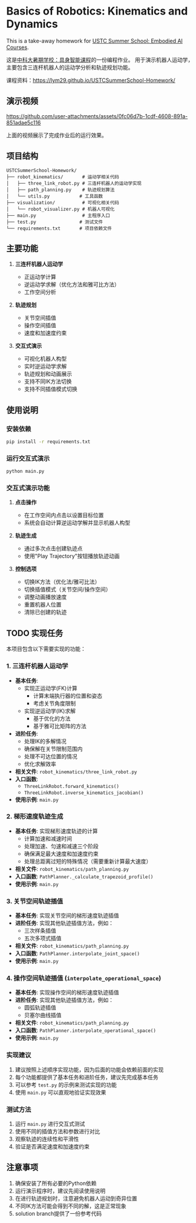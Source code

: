 # Basics of Robotics: Kinematics and Dynamics

This is a take-away homework for [USTC Summer School: Embodied AI Courses](http://staff.ustc.edu.cn/~fuxm/course/SummerSchool_2025/program.html).

这是[中科大暑期学校：具身智能课程](http://staff.ustc.edu.cn/~fuxm/course/SummerSchool_2025/program.html)的一份编程作业。
用于演示机器人运动学，主要包含三连杆机器人的运动学分析和轨迹规划功能。

课程资料：https://lym29.github.io/USTCSummerSchool-Homework/

## 演示视频

https://github.com/user-attachments/assets/0fc06d7b-1cdf-4608-891a-851adae5c116


上面的视频展示了完成作业后的运行效果。

## 项目结构

```
USTCSummerSchool-Homework/
├── robot_kinematics/       # 运动学相关代码
│   ├── three_link_robot.py # 三连杆机器人的运动学实现
│   ├── path_planning.py    # 轨迹规划算法
│   └── utils.py           # 工具函数
├── visualization/          # 可视化相关代码
│   └── robot_visualizer.py # 机器人可视化
├── main.py                 # 主程序入口
├── test.py                # 测试文件
└── requirements.txt       # 项目依赖文件
```

## 主要功能

1. **三连杆机器人运动学**
   - 正运动学计算
   - 逆运动学求解（优化方法和雅可比方法）
   - 工作空间分析

2. **轨迹规划**
   - 关节空间插值
   - 操作空间插值
   - 速度和加速度约束

3. **交互式演示**
   - 可视化机器人构型
   - 实时逆运动学求解
   - 轨迹规划和动画展示
   - 支持不同IK方法切换
   - 支持不同插值模式切换

## 使用说明

### 安装依赖

```bash
pip install -r requirements.txt
```

### 运行交互式演示

```bash
python main.py
```

### 交互式演示功能

1. **点击操作**
   - 在工作空间内点击以设置目标位置
   - 系统会自动计算逆运动学解并显示机器人构型

2. **轨迹生成**
   - 通过多次点击创建轨迹点
   - 使用"Play Trajectory"按钮播放轨迹动画

3. **控制选项**
   - 切换IK方法（优化法/雅可比法）
   - 切换插值模式（关节空间/操作空间）
   - 调整动画播放速度
   - 重置机器人位置
   - 清除已创建的轨迹

## TODO 实现任务

本项目包含以下需要实现的功能：

### 1. 三连杆机器人运动学
- **基本任务**: 
  - 实现正运动学(FK)计算
    - 计算末端执行器的位置和姿态
    - 考虑关节角度限制
  - 实现逆运动学(IK)求解
    - 基于优化的方法
    - 基于雅可比矩阵的方法
- **进阶任务**:
  - 处理IK的多解情况
  - 确保解在关节限制范围内
  - 处理不可达位置的情况
  - 优化求解效率
- **相关文件**: `robot_kinematics/three_link_robot.py`
- **入口函数**: 
  - `ThreeLinkRobot.forward_kinematics()`
  - `ThreeLinkRobot.inverse_kinematics_jacobian()`
- **使用示例**: `main.py`

### 2. 梯形速度轨迹生成
- **基本任务**: 实现梯形速度轨迹的计算
  - 计算加速和减速时间
  - 处理加速、匀速和减速三个阶段
  - 确保满足最大速度和加速度约束
  - 处理总距离过短的特殊情况（需要重新计算最大速度）
- **相关文件**: `robot_kinematics/path_planning.py`
- **入口函数**: `PathPlanner._calculate_trapezoid_profile()`
- **使用示例**: `main.py`

### 3. 关节空间轨迹插值
- **基本任务**: 实现关节空间的梯形速度轨迹插值
- **进阶任务**: 实现其他轨迹插值方法，例如：
  - 三次样条插值
  - 五次多项式插值
- **相关文件**: `robot_kinematics/path_planning.py`
- **入口函数**: `PathPlanner.interpolate_joint_space()`
- **使用示例**: `main.py`

### 4. 操作空间轨迹插值 (`interpolate_operational_space`)
- **基本任务**: 实现操作空间的梯形速度轨迹插值
- **进阶任务**: 实现其他轨迹插值方法，例如：
  - 圆弧轨迹插值
  - 贝塞尔曲线插值
- **相关文件**: `robot_kinematics/path_planning.py`
- **入口函数**: `PathPlanner.interpolate_operational_space()`
- **使用示例**: `main.py`

### 实现建议
1. 建议按照上述顺序实现功能，因为后面的功能会依赖前面的实现
2. 每个功能都提供了基本任务和进阶任务，建议先完成基本任务
3. 可以参考 `test.py` 的示例来测试实现的功能
4. 使用 `main.py` 可以直观地验证实现效果

### 测试方法
1. 运行 `main.py` 进行交互式测试
2. 使用不同的插值方法和参数进行对比
3. 观察轨迹的连续性和平滑性
4. 验证是否满足速度和加速度约束

## 注意事项

1. 确保安装了所有必要的Python依赖
2. 运行演示程序时，建议先阅读使用说明
3. 在进行轨迹规划时，注意避免机器人运动到奇异位置
4. 不同IK方法可能会得到不同的解，这是正常现象
5. solution branch提供了一份参考代码
